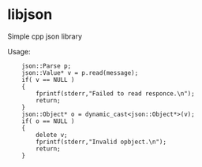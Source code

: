 
# libjson
Simple cpp json library
    
Usage:    
```
	json::Parse p;
	json::Value* v = p.read(message);
	if( v == NULL )
	{
		fprintf(stderr,"Failed to read responce.\n");
		return;
	}
	json::Object* o = dynamic_cast<json::Object*>(v);
	if( o == NULL )
	{
		delete v;
		fprintf(stderr,"Invalid opbject.\n");
		return;
	}
```

